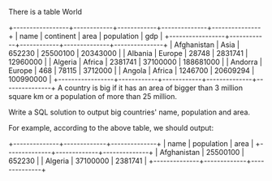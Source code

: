 There is a table World

+-----------------+------------+------------+--------------+---------------+
| name | continent | area | population | gdp |
+-----------------+------------+------------+--------------+---------------+
| Afghanistan | Asia | 652230 | 25500100 | 20343000 |
| Albania | Europe | 28748 | 2831741 | 12960000 |
| Algeria | Africa | 2381741 | 37100000 | 188681000 |
| Andorra | Europe | 468 | 78115 | 3712000 |
| Angola | Africa | 1246700 | 20609294 | 100990000 |
+-----------------+------------+------------+--------------+---------------+
A country is big if it has an area of bigger than 3 million square km or a population of more than 25 million.

Write a SQL solution to output big countries' name, population and area.

For example, according to the above table, we should output:

+--------------+-------------+--------------+
| name | population | area |
+--------------+-------------+--------------+
| Afghanistan | 25500100 | 652230 |
| Algeria | 37100000 | 2381741 |
+--------------+-------------+--------------+
